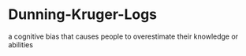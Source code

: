 # Dunning-Kruger-Logs
a cognitive bias that causes people to overestimate their knowledge or abilities

